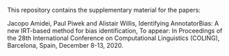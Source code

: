 This repository contains the supplementary material for the papers:

Jacopo Amidei, Paul Piwek and Alistair Willis, Identifying AnnotatorBias:  A new IRT-based method for bias identification, To appear: In Proceedings of the 28th International Conference on Computational Linguistics (COLING), Barcelona, Spain, December 8-13, 2020.
